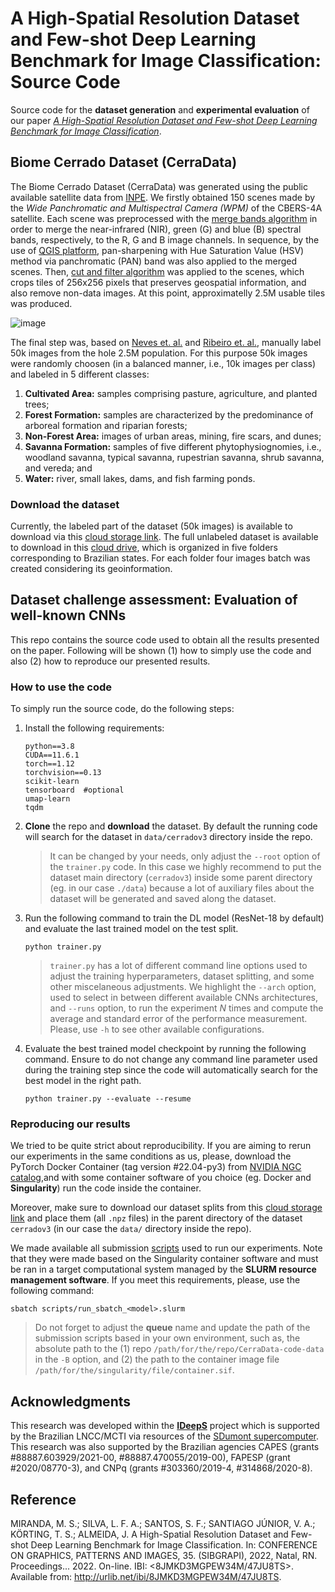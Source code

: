 # A High-Spatial Resolution Dataset and Few-shot Deep Learning Benchmark for Image Classification: Source Code

Source code for the **dataset generation** and **experimental evaluation** of our paper *[A High-Spatial Resolution Dataset and Few-shot Deep Learning Benchmark for Image Classification](http://sibgrapi.sid.inpe.br/ibi/sid.inpe.br/sibgrapi/2022/09.10.20.10?metadatarepository=sid.inpe.br/sibgrapi/2022/09.10.20.10.21&ibiurl.backgroundlanguage=en&ibiurl.requiredsite=sibgrapi.sid.inpe.br+802&requiredmirror=sid.inpe.br/banon/2001/03.30.15.38.24&searchsite=sibgrapi.sid.inpe.br:80&searchmirror=sid.inpe.br/banon/2001/03.30.15.38.24&searchinputvalue=Miranda&parentidentifiercitedby=6qtX3pFwXQZeBBx/pBvav&forcerecentflag=0)*.

## Biome Cerrado Dataset (CerraData)

The Biome Cerrado Dataset (CerraData) was generated using the public available satellite data from [INPE](http://www.dgi.inpe.br/). We firstly obtained 150 scenes made by the *Wide Panchromatic and Multispectral Camera (WPM)* of the CBERS-4A satellite. Each scene was preprocessed with the [merge bands algorithm](data_management/merge_bands.py) in order to merge the near-infrared (NIR), green (G) and blue (B) spectral bands, respectively, to the R, G and B image channels. In sequence, by the use of [QGIS platform](https://qgis.org/pt_BR/site/), pan-sharpening with Hue Saturation Value (HSV) method via panchromatic (PAN) band was also applied to the merged scenes. Then, [cut and filter algorithm](data_management/cut_and_filter_images.py) was applied to the scenes, which crops tiles of 256x256 pixels that preserves geospatial information, and also remove non-data images. At this point, approximatelly 2.5M usable tiles was produced.

![image](classes.jpeg)

The final step was, based on [Neves et. al.](https://doi.org/10.1117/1.JRS.15.044504) and [Ribeiro et. al.](https://www.embrapa.br/busca-de-publicacoes/-/publicacao/554094/fitofisionomias-do-bioma-cerrado), manually label 50k images from the hole 2.5M population. For this purpose 50k images  were randomly choosen (in a balanced manner, i.e., 10k images per class) and labeled in 5 different classes: 
1. **Cultivated Area:** samples comprising pasture, agriculture, and planted trees; 
2. **Forest Formation:** samples are characterized by the predominance of arboreal formation and riparian forests; 
3. **Non-Forest Area:** images of urban areas, mining, fire scars, and dunes; 
4. **Savanna Formation:** samples of five different phytophysiognomies, i.e., woodland savanna, typical savanna, rupestrian savanna, shrub savanna, and vereda; and 
5. **Water:** river, small lakes, dams, and fish farming ponds.

### Download the dataset
Currently, the labeled part of the dataset (50k images) is available to download via this [cloud storage link](https://www.kaggle.com/datasets/cerranet/biome-cerrado-dataset-cerradata). The full unlabeled dataset is available to download in this [cloud drive](https://inpebr-my.sharepoint.com/:f:/g/personal/mateus_miranda_inpe_br/EhAvFUXWZVlGq_saQc_wPXcB-5x5wwM_9wi4dkhzGMD9pA?e=K1H5bt), which is organized in five folders corresponding to Brazilian states. For each folder four images batch was created considering its geoinformation. 

## Dataset challenge assessment: Evaluation of well-known CNNs

This repo contains the source code used to obtain all the results presented on the paper. Following will be shown (1) how to simply use the code and also (2) how to reproduce our presented results.

### How to use the code

To simply run the source code, do the following steps:

1. Install the following requirements:
    
    ```
    python==3.8 
    CUDA==11.6.1
    torch==1.12
    torchvision==0.13
    scikit-learn
    tensorboard  #optional
    umap-learn
    tqdm
    ```


2. **Clone** the repo and **download** the dataset. By default the running code will search for the dataset in `data/cerradov3` directory inside the repo.

    >  It can be changed by your needs, only adjust the `--root` option of the `trainer.py` code. In this case we highly recommend to put the dataset main directory (`cerradov3`) inside some parent directory (eg. in our case `./data`) because a lot of auxiliary files about the dataset will be generated and saved along the dataset.

3. Run the following command to train the DL model (ResNet-18 by default) and evaluate the last trained model on the test split.

    `python trainer.py`

    > `trainer.py` has a lot of different command line options used to adjust the training hyperparameters, dataset splitting, and some other miscelaneous adjustments. We highlight the `--arch` option, used to select in between different available CNNs architectures, and `--runs` option, to run the experiment $N$ times and compute the average and standard error of the performance measurement. Please, use `-h` to see other available configurations.

4. Evaluate the best trained model checkpoint by running the following command. Ensure to do not change any command line parameter used during the training step since the code will automatically search for the best model in the right path.

    `python trainer.py --evaluate --resume`

### Reproducing our results

We tried to be quite strict about reproducibility. If you are aiming to rerun our experiments in the same conditions as us, please, download the PyTorch Docker Container (tag version #22.04-py3) from [NVIDIA NGC catalog](https://catalog.ngc.nvidia.com/orgs/nvidia/containers/pytorch),and with some container software of you choice (eg. Docker and **Singularity**) run the code inside the container.

Moreover, make sure to download our dataset splits from this [cloud storage link](https://drive.google.com/drive/folders/1R9QNvLu60WKtsgRzjaXz3pPnmRrcACkb?usp=sharing) and place them (all `.npz` files) in the parent directory of the dataset `cerradov3` (in our case the `data/` directory inside the repo). 

We made available all submission [scripts](scripts/) used to run our experiments. Note that they were made based on the Singularity container software and must be ran in a target computational system managed by the **SLURM resource management software**. If you meet this requirements, please, use the following command:
    
`sbatch scripts/run_sbatch_<model>.slurm`

> Do not forget to adjust the **queue** name and update the path of the submission scripts based in your own environment, such as, the absolute path to the (1) repo `/path/for/the/repo/CerraData-code-data` in the `-B` option, and (2) the path to the container image file `/path/for/the/singularity/file/container.sif`.

## Acknowledgments

This research was developed within the [**IDeepS**](https://github.com/vsantjr/IDeepS) project which is supported by the Brazilian LNCC/MCTI via resources of the [SDumont supercomputer](http://sdumont.lncc.br). This research was also supported by the Brazilian agencies CAPES (grants #88887.603929/2021-00, #88887.470055/2019-00), FAPESP (grant #2020/08770-3), and CNPq (grants #303360/2019-4, #314868/2020-8).

## Reference

MIRANDA, M. S.; SILVA, L. F. A.; SANTOS, S. F.; SANTIAGO JÚNIOR, V. A.; KÖRTING, T. S.; ALMEIDA, J. A High-Spatial Resolution Dataset and Few-shot Deep Learning Benchmark for Image Classification. In: CONFERENCE ON GRAPHICS, PATTERNS AND IMAGES, 35. (SIBGRAPI), 2022, Natal, RN. Proceedings... 2022. On-line. IBI: <8JMKD3MGPEW34M/47JU8TS>. Available from: <http://urlib.net/ibi/8JMKD3MGPEW34M/47JU8TS>. 

